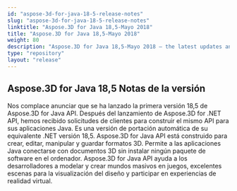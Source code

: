 ```yaml
---
id: "aspose-3d-for-java-18-5-release-notes"
slug: "aspose-3d-for-java-18-5-release-notes"
linktitle: "Aspose.3D for Java 18,5-Mayo 2018"
title: "Aspose.3D for Java 18,5-Mayo 2018"
weight: 80
description: "Aspose.3D for Java 18,5-Mayo 2018 – the latest updates and fixes."
type: "repository"
layout: "release"
---
```

## **Aspose.3D for Java 18,5 Notas de la versión**
Nos complace anunciar que se ha lanzado la primera versión 18,5 de Aspose.3D for Java API. Después del lanzamiento de Aspose.3D for .NET API, hemos recibido solicitudes de clientes para construir el mismo API para sus aplicaciones Java. Es una versión de portación automática de su equivalente .NET versión 18,5. Aspose.3D for Java API está construido para crear, editar, manipular y guardar formatos 3D. Permite a las aplicaciones Java conectarse con documentos 3D sin instalar ningún paquete de software en el ordenador. Aspose.3D for Java API ayuda a los desarrolladores a modelar y crear mundos masivos en juegos, excelentes escenas para la visualización del diseño y participar en experiencias de realidad virtual.
